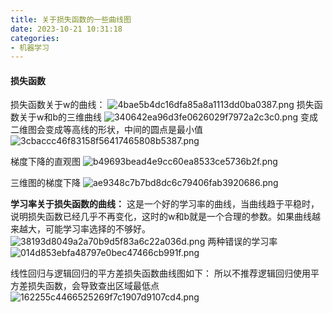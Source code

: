 ```yaml
---
title: 关于损失函数的一些曲线图
date: 2023-10-21 10:31:18
categories: 
- 机器学习
---
```


#### 损失函数
损失函数关于w的曲线：
![4bae5b4dc16dfa85a8a1113dd0ba0387.png](4bae5b4dc16dfa85a8a1113dd0ba0387.png)
损失函数关于w和b的三维曲线
![340642ea96d3fe0626029f7972a2c3c0.png](340642ea96d3fe0626029f7972a2c3c0.png)
变成二维图会变成等高线的形状，中间的圆点是最小值
![3cbaccc46f83158f56417465808b5387.png](3cbaccc46f83158f56417465808b5387.png)


梯度下降的直观图
![b49693bead4e9cc60ea8533ce5736b2f.png](b49693bead4e9cc60ea8533ce5736b2f.png)

三维图的梯度下降
![ae9348c7b7bd8dc6c79406fab3920686.png](ae9348c7b7bd8dc6c79406fab3920686.png)




**学习率关于损失函数的曲线：**
这是一个好的学习率的曲线，当曲线趋于平稳时，说明损失函数已经几乎不再变化，这时的w和b就是一个合理的参数。如果曲线越来越大，可能学习率选择的不够好。
![38193d8049a2a70b9d5f83a6c22a036d.png](38193d8049a2a70b9d5f83a6c22a036d.png)
两种错误的学习率
![014d853ebfa48797e0bec47466cb991f.png](014d853ebfa48797e0bec47466cb991f.png)


线性回归与逻辑回归的平方差损失函数曲线图如下：
所以不推荐逻辑回归使用平方差损失函数，会导致查出区域最低点
![162255c4466525269f7c1907d9107cd4.png](162255c4466525269f7c1907d9107cd4.png)
